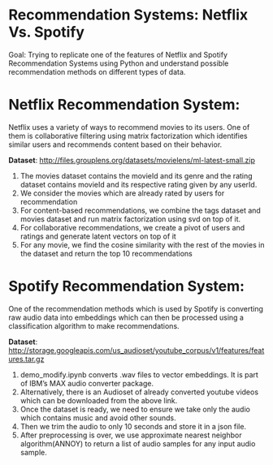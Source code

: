 # Recommendation Systems: Netflix Vs. Spotify 

Goal: Trying to replicate one of the features of Netflix and Spotify Recommendation Systems using Python and understand possible recommendation methods on different types of data.

# Netflix Recommendation System:
Netflix uses a variety of ways to recommend movies to its users. One of them is collaborative filtering using matrix factorization which identifies similar users and recommends content based on their behavior.
 
 **Dataset**: http://files.grouplens.org/datasets/movielens/ml-latest-small.zip

 1. The movies dataset contains the movieId and its genre and the rating dataset contains movieId and its respective rating given by any userId.
 2. We consider the movies which are already rated by users for recommendation
 3. For content-based recommendations, we combine the tags dataset and movies dataset and run matrix factorization using svd on top of it.
 4. For collaborative recommendations, we create a pivot of users and ratings and generate latent vectors on top of it
 5. For any movie, we find the cosine similarity with the rest of the movies in the dataset and return the top 10 recommendations

# Spotify Recommendation System:
One of the recommendation methods which is used by Spotify is converting raw audio data into embeddings which can then be processed using a classification algorithm to make recommendations.
 
 **Dataset**: http://storage.googleapis.com/us_audioset/youtube_corpus/v1/features/features.tar.gz

 1. demo_modify.ipynb converts .wav files to vector embeddings. It is part of IBM’s MAX audio converter package.
 2. Alternatively, there is an Audioset of already converted youtube videos which can be downloaded from the above link.
 3. Once the dataset is ready, we need to ensure we take only the audio which contains music and avoid other sounds.
 4. Then we trim the audio to only 10 seconds and store it in a json file.
 5. After preprocessing is over, we use approximate nearest neighbor algorithm(ANNOY) to return a list of audio samples for any input audio sample.
